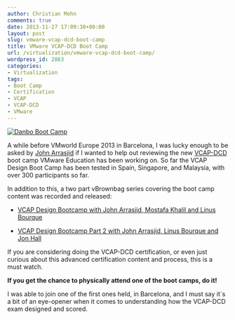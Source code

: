 ```yaml
---
author: Christian Mohn
comments: true
date: 2013-11-27 17:09:30+00:00
layout: post
slug: vmware-vcap-dcd-boot-camp
title: VMware VCAP-DCD Boot Camp
url: /virtualization/vmware-vcap-dcd-boot-camp/
wordpress_id: 2863
categories:
- Virtualization
tags:
- Boot Camp
- Certification
- VCAP
- VCAP-DCD
- VMware
---
```


[![Danbo Boot Camp](http://farm8.staticflickr.com/7212/7333971644_031f9dfbe3_m.jpg#center)](http://www.flickr.com/photos/dlee13/7333971644/)

A while before VMworld Europe 2013 in Barcelona, I was lucky enough to be asked by [John Arrasjid](https://twitter.com/vcdx001/) if I wanted to help out reviewing the new [VCAP-DCD](http://mylearn.vmware.com/mgrReg/plan.cfm?plan=30484&ui=www_cert&rct=j&q=&esrc=s&source=web&cd=1&ved=0CCoQFjAA&url=http://www.vmware.com/go/vcapdcd&ei=LyaWUsC9CqT3yAPxqYB4&usg=AFQjCNGoY_moU7jFbZNBcKR1eUiAs8BgHg&bvm=bv.57155469,d.bGQ) boot camp VMware Education has been working on. So far the VCAP Design Boot Camp has been tested in Spain, Singapore, and Malaysia, with over 300 participants so far.

In addition to this, a two part vBrownbag series covering the boot camp content was recorded and released:

<!--more-->



  * [VCAP Design Bootcamp with John Arrasjid, Mostafa Khalil and Linus Bourque](http://professionalvmware.com/2013/11/vbrownbag-follow-up-vcap-design-bootcamp-with-john-arrasjid-mostafa-khalil-and-linus-bourque/)


  * [VCAP Design Bootcamp Part 2 with John Arrasjid, Linus Bourque and Jon Hall](http://professionalvmware.com/2013/11/vbrownbag-follow-up-vcap-design-bootcamp-part-2-with-john-arrasjid-linus-bourque-and-jon-hall/)


If you are considering doing the VCAP-DCD certification, or even just curious about this advanced certification content and process, this is a must watch.

**If you get the chance to physically attend one of the boot camps, do it!**

I was able to join one of the first ones held, in Barcelona, and I must say it´s a bit of an eye-opener when it comes to understanding how the VCAP-DCD exam designed and scored.
